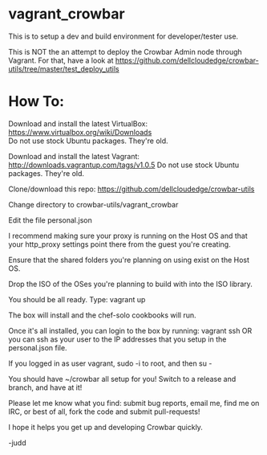 vagrant_crowbar
===============

This is to setup a dev and build environment for developer/tester use.

This is NOT the an attempt to deploy the Crowbar Admin node through Vagrant.  For that, have a look at https://github.com/dellcloudedge/crowbar-utils/tree/master/test_deploy_utils


How To:
=======

Download and install the latest VirtualBox: https://www.virtualbox.org/wiki/Downloads  
  Do not use stock Ubuntu packages.  They're old.

Download and install the latest Vagrant: http://downloads.vagrantup.com/tags/v1.0.5
  Do not use stock Ubuntu packages.  They're old.

Clone/download this repo: https://github.com/dellcloudedge/crowbar-utils

Change directory to crowbar-utils/vagrant_crowbar

Edit the file personal.json

I recommend making sure your proxy is running on the Host OS and that your http_proxy settings
  point there from the guest you're creating.

Ensure that the shared folders you're planning on using exist on the Host OS.

Drop the ISO of the OSes you're planning to build with into the ISO library.

You should be all ready.  Type: vagrant up

The box will install and the chef-solo cookbooks will run.

Once it's all installed, you can login to the box by running: vagrant ssh  OR you can ssh as your user to the IP addresses that you setup in the personal.json file.

If you logged in as user vagrant, sudo -i to root, and then su - <username>

You should have ~/crowbar all setup for you!  Switch to a release and branch, and have at it!

Please let me know what you find: submit bug reports, email me, find me on IRC, or best of all, fork the code and submit pull-requests!

I hope it helps you get up and developing Crowbar quickly.

-judd
